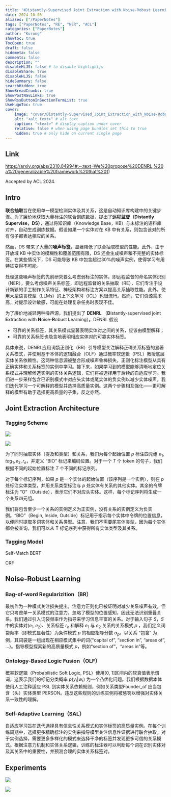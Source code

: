 ```yaml
---
title: "《Distantly-Supervised Joint Extraction with Noise-Robust Learning》笔记"
date: 2024-10-05
aliases: ["/PaperNotes"]
tags: ["PaperNotes", "RE", "NER", "ACL"]
categories: ["PaperNotes"]
author: "Kurong"
showToc: true
TocOpen: true
draft: false
hidemeta: false
comments: false
description: ""
disableHLJS: false # to disable highlightjs
disableShare: true
disableHLJS: false
hideSummary: false
searchHidden: true
ShowBreadCrumbs: true
ShowPostNavLinks: true
ShowRssButtonInSectionTermList: true
UseHugoToc: true
cover:
    image: "cover/Distantly-Supervised_Joint_Extraction_with_Noise-Robust_Learning.png" # image path/url
    alt: "<alt text>" # alt text
    caption: "<text>" # display caption under cover
    relative: false # when using page bundles set this to true
    hidden: true # only hide on current single page
---
```


## Link

https://arxiv.org/abs/2310.04994#:~:text=We%20propose%20DENRL,%20a%20generalizable%20framework%20that%201)

Accepted by ACL 2024.



## Intro

**联合抽取**旨在使用单一模型检测实体及其关系，这是自动知识库构建中的关键步骤。为了廉价地获取大量标注的联合训练数据，提出了**远程监督（Distantly Supervise，DS）**，通过将知识库（Knowledge Base，KB）与未标注的语料库对齐，自动生成训练数据。假设如果一个实体对在 KB 中有关系，则包含该对的所有句子都表达相应的关系。

然而，DS 带来了大量的**噪声标签**，显著降低了联合抽取模型的性能。此外，由于开放域 KB 中实体的模糊性和覆盖范围有限，DS 还会生成噪声和不完整的实体标签。在某些情况下，DS 可能导致 KB 中包含超过30%的噪声实例，使得学习有用特征变得不可能。

处理这些噪声标签的先前研究要么考虑弱标注的实体，即远程监督的命名实体识别（NER），要么考虑噪声关系标签，即远程监督的关系抽取（RE），它们专注于设计新颖的手工制作关系特征、神经架构和标注方案以提高关系抽取性能。此外，使用大型语言模型（LLMs）的上下文学习（ICL）也很流行。然而，它们资源需求高，对提示设计敏感，可能在处理复杂任务时表现不佳。

为了廉价地减轻两种噪声源，我们提出了 **DENRL** （**D**istantly-supervised joint **E**xtraction with **N**oise-**R**obust **L**earning）。DENRL 假设

- 可靠的关系标签，其关系模式显著表明实体对之间的关系，应该由模型解释；
- 可靠的关系标签也隐含地表明相应实体对的可靠实体标签。

具体来说，DENRL应用词袋正则化（BR）引导模型关注解释正确关系标签的显著关系模式，并使用基于本体的逻辑融合（OLF）通过概率软逻辑（PSL）教授底层实体关系依赖性。这两种信息源被整合形成噪声鲁棒损失，正则化标注模型从具有正确实体和关系标签的实例中学习。接下来，如果学习到的模型能够清晰地定位关系模式并理解候选实例的实体关系逻辑，它们将被选择用于后续的自适应学习。我们进一步采样包含已识别模式中对应头实体或尾实体的负实例以减少实体噪声。我们迭代学习一个可解释的模型并选择高质量实例。这两个步骤相互强化——更可解释的模型有助于选择更高质量的子集，反之亦然。



## Joint Extraction Architecture

### Tagging Scheme

![](/img/PaperNotes/Distantly-Supervised_Joint_Extraction_with_Noise-Robust_Learning/img1.png)

![](/img/PaperNotes/Distantly-Supervised_Joint_Extraction_with_Noise-Robust_Learning/img2.png)

为了同时抽取实体（提及和类型）和关系，我们为每个起始位置 $p$ 标注四元组 ${e_1, tag_1, e_2, r_e}$，并定义 “BIO” 标记来编码位置。对于一个 $T$ 个 token 的句子，我们根据不同的起始位置标注 $T$ 个不同的标记序列。

对于每个标记序列，如果 $p$ 是一个实体的起始位置（该序列是一个实例），则在 $p$ 处标注实体类型，并用关系类型标注与 $p$ 处实体有关系的其他实体。其余的令牌标注为 “O”（Outside），表示它们不对应头实体。这样，每个标记序列将生成一个关系四元组。

我们将包含至少一个关系的实例定义为正实例，没有关系的实例定义为负实例。“BIO”（Begin, Inside, Outside）标记用于指示每个实体中令牌的位置信息，以便同时提取多词实体和关系类型。注意，我们不需要尾实体类型，因为每个实体都会被查询，我们可以从 T 标记序列中获得所有实体类型及其关系。

### Tagging Model

Self-Match BERT

CRF



## Noise-Robust Learning

### Bag-of-word Regularizition（BR）

最初作为一种模式关注损失提出，注意力正则化已被证明对减少关系噪声有效，但它只考虑单一关系模式的注意力，忽略了模型的位置感知，因此无法识别重叠关系。我们通过引入词袋频率作为指导来学习信息丰富的关系。对于输入句子 $S$，$S$ 中的实体对$(e_1, e_2)$、关系标签 $r_e$ 和解释 $e_1$ 与 $e_2$ 关系的关系模式 $p$ ，我们定义词袋频率（即模式显著性）为条件模式 $p$ 的相应指导分数 $\alpha_p$。以关系 “包含” 为例，其词袋是一组出现在相应模式集中的词{“capital of”, “section in”, “areas of”, …}。指导模型探索新的高质量模式 $p$，例如“section of”，“areas in”等。

### Ontology-Based Logic Fusion（OLF）

概率软逻辑（Probabilistic Soft Logic, PSL）使用[0, 1]区间内的软真值表示谓词，这表示我们的标记分类概率 $p(y_t|w_t)$ 为一个凸优化问题。我们根据数据本体使用人工注释适应 PSL 到实体关系依赖规则，例如关系类型Founder_of 应当包含（头）实体类型 PERSON。违反这些规则的训练实例将被惩罚以增强对实体关系一致性的理解。

### Self-Adaptive Learning（SAL）

自适应学习旨在迭代选择具有信息性关系模式和实体标签的高质量实例。在每个训练周期中，选择更多精确标注的实例来指导模型关注信息性证据进行联合抽取。对于实例选择，需要更多多样化的模式来选择干净的标签并发现更多可信的关系模式。根据注意力机制和实体关系逻辑，训练的标注器可以判断每个词在识别实体对及其关系中的重要性，并预测合理的实体关系标签对。



## Experiments

![](/img/PaperNotes/Distantly-Supervised_Joint_Extraction_with_Noise-Robust_Learning/img3.png)

![](/img/PaperNotes/Distantly-Supervised_Joint_Extraction_with_Noise-Robust_Learning/img4.png)

